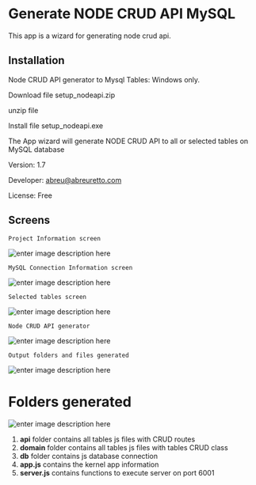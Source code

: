 ﻿# Generate NODE CRUD API MySQL

  
This app is a wizard for generating node crud api.

## Installation

Node CRUD API generator to Mysql Tables: Windows only.

Download file setup_nodeapi.zip

unzip file

Install file setup_nodeapi.exe

The App wizard will generate NODE CRUD API to all or selected tables on MySQL database

Version: 1.7

Developer:  [abreu@abreuretto.com](mailto:abreu@abreuretto.com)

License: Free

## Screens
```
Project Information screen
```
![enter image description here](https://lh3.googleusercontent.com/mKwTXRBwGYb5BiM8o8YdKbWMe-s67XxOSQQAcIgWZLnIZYrqAG8oIZUQ4eFTxjpvJT_e24vB9gXL "Project Information")

```
MySQL Connection Information screen
```
![enter image description here](https://lh3.googleusercontent.com/NG-zEMhbVgbPlUge5qM89FNjUp3uGjJZfl0CWCaNq6c1UE2WbRCXnddkgpfCOALUv7GACC532LCh "MySql Connection Information")
```
Selected tables screen
```
![enter image description here](https://lh3.googleusercontent.com/mzpGFXFKJrLStefTvysrOhESyCBoWQUEGc8kyxDNfUed49o3B6O68agL4qMezF3k-R5W9oaaZUJL "Selected Tables")

```
Node CRUD API generator
```
![enter image description here](https://lh3.googleusercontent.com/BS-zovnqi0fuLVmdQ79y1DDgxbfqPcZmxrFjwnj82U24sFPyNQThPHBcFzJVGqBXDZvGHbWKcd9a "Generate NODE CRUD API")
```
Output folders and files generated
```
![enter image description here](https://lh3.googleusercontent.com/XDgSo11ygUN0dT9WVGb6wtiQ-UrlAIQm4G5R3ySgDuEMslkhjmcWQXO-0OyrGaOXJHLNcpr03dw0 "Output Folders and Files")

# Folders generated
![enter image description here](https://lh3.googleusercontent.com/L1RCAhpfssUca_2yNE5y-B3Zvq4GBUf3bfqJ9vBDVQ15e3Ajhn0k1LBSzIkoSe88q2nvoCa_Wsko "Folders and Files generated")

1. **api** folder contains all tables js files with CRUD routes
2. **domain** folder contains all tables js files with tables CRUD class
3. **db** folder contains js database connection
4. **app.js** contains the kernel app information
5. **server.js** contains functions to execute server on port 6001 




